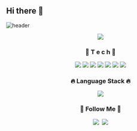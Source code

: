 ## Hi there 👋
![header](https://capsule-render.vercel.app/api?type=slice&color=gradient&height=160&section=header&text=Sunyu's%20Github&fontAlign=50&fontAlignY=70&fontSize=90&fontColor=000000)

<p align="center">
  <img src="https://hits.seeyoufarm.com/api/count/incr/badge.svg?url=https://github.com/sssyyysss109&title=Profile%20Hits&edge_flat=false"/>
</p>


<h3 align="center">🌹 T e c h 🌹</h3>
<p align="center">
  <img src="https://img.shields.io/badge/Python-3766AB?style=flat-square&logo=Python&logoColor=white"/>
  <img src="https://img.shields.io/badge/Pandas-150458?style=flat-square&logo=pandas&logoColor=white"/>
  <img src="https://img.shields.io/badge/Numpy-013243?style=flat-square&logo=numpy&logoColor=white"/>
  <img src="https://img.shields.io/badge/PyTorch-EE4C2C?style=flat-square&logo=PyTorch&logoColor=white"/>
  <img src="https://img.shields.io/badge/TensorFlow-FF6F00?style=flat-square&logo=TensorFlow&logoColor=white"/>
  <img src="https://img.shields.io/badge/Scikit--learn-F7931E?style=flat-square&logo=scikit-learn&logoColor=white"/>
  <img src="https://img.shields.io/badge/MySQL-4479A1?style=flat-square&logo=MySQL&logoColor=white"/>
</p>

<!-- 📊 Most Used Languages -->
<h3 align="center">🔥 Language Stack 🔥</h3>
<p align="center">
  <img src="https://github-readme-stats.vercel.app/api/top-langs/?username=sssyyysss109&layout=compact&theme=radical&hide_border=true&bg_color=00000000&title_color=FF5733&text_color=FFFFFF" />
</p>
<h3 align="center">🌈 Follow Me 🌈</h3>
<p align="center">
  <a href="https://www.instagram.com/sunnyxx_u/"><img src="https://img.shields.io/badge/Instagram-E4405F?style=flat-square&logo=Instagram&logoColor=white&link=https://www.instagram.com/sunnyxx_u/"/></a>&nbsp
<a href="mailto:sunyu0323@gmail.com"><img src="https://img.shields.io/badge/Gmail-d14836?style=flat-square&logo=Gmail&logoColor=white&link=sunyu0323@gmail.com"/></a>
</p>


